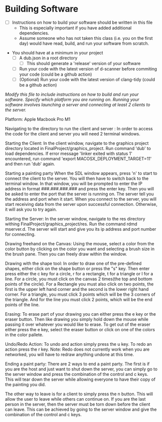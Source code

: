 # Building Software

- [ ] Instructions on how to build your software should be written in this file
	- This is especially important if you have added additional dependencies.
	- Assume someone who has not taken this class (i.e. you on the first day) would have read, build, and run your software from scratch.
- You should have at a minimum in your project
	- [ ] A dub.json in a root directory
    	- [ ] This should generate a 'release' version of your software
  - [ ] Run your code with the latest version of d-scanner before commiting your code (could be a github action)
  - [ ] (Optional) Run your code with the latest version of clang-tidy  (could be a github action)

*Modify this file to include instructions on how to build and run your software. Specify which platform you are running on. Running your software involves launching a server and connecting at least 2 clients to the server.*

Platform: Apple Macbook Pro M1

Navigating to the directory to run the client and server : 
In order to access the code for the client and server you will need 2 terminal windows. 

Starting the Client: 
In the client window, navigate to the graphics project directory located in FinalProject/graphics_project. Run command 'dub' to load dependencies. If error message
'linker exited with status 1' encountered, run command 'export MACOSX_DEPLOYMENT_TARGET=11' and then run 'dub' again. 

Starting a painting party
When the SDL window appears, press 'n' to start to connect the client to the server. You will then have to switch back to the terminal window. In that window, you will be prompted
to enter the IP address in format ###.###.###.### and press the enter key. Then you will be asked to enter the port that the server is running on. The server tell you the address
and port when it start. When you connect to the server, you will start receiving data from the server upon successful connection. Otherwise, it will ask you to try again.

Starting the Server:
In the server window, navigate to the res directory withing FinalProject/graphics_project/res. Run the command rdmd mserver.d. The server will start and give you its ip address 
and port number for connecting.

Drawing freehand on the Canvas:
Using the mouse, select a color from the color button by clicking on the color you want and selecting a brush size in the brush pane. Then you can freely draw within the window. 

Drawing with the shape tool:
In order to draw one of the pre-defined shapes, either click on the shape button or press the "s" key. Then enter press either the c key for a circle, r for a rectangle, t for a 
triangle or l for a line. For a circle, you must click on the canvas 2 times(the top and bottom points of the circle). For a Rectangle you must also click on two points, the
first is the upper left hand corner and the second is the lower right hand corner. For a triangle, you must click 3 points which will be the 3 corners of the triangle. And for 
the line you must click 2 points, which will be the end points of the line. 

Erasing:
To erase part of your drawing you can either press the e key or the eraser button. Then like drawing you simply hold down the mouse while passing it over whatever you would
like to erase. To get out of the eraser either press the e key, select the eraser button or click on one of the colors in the color pallete. 

Undo/Redo Action:
To undo and action simply press the u key. To redo an action press the r key.
Note: Redo does not currently work when you are networked, you will have to redraw anything undone at this time.  

Ending a paint party:
There are 2 ways to end a paint party. The first is if you are the host and just want to shut down the server, you can simply go to the server window and press the combination 
of the control and c keys. This will tear down the server while allowing everyone to have their copy of the painting you did. 

The other way to leave is for a client to simply press the n button. This will allow the user to leave while others can continue on. If you are the last person in the server,
then the server must be torn down before the client can leave. This can be achieved by going to the server window and give the combination of the control and c keys. 

